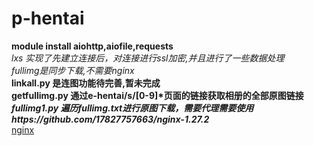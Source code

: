 p-hentai
=
**module install aiohttp,aiofile,requests**  
*lxs 实现了先建立连接后，对连接进行ssl加密,并且进行了一些数据处理*  
*fullimg是同步下载,不需要nginx*  
__linkall.py 是连图功能待完善,暂未完成__  
**getfullimg.py 通过e-hentai/s/[0-9]\*页面的链接获取相册的全部原图链接**  
***fullimg1.py 遍历fullimg.txt进行原图下载，需要代理需要使用https://github.com/17827757663/nginx-1.27.2***  
[nginx](https://github.com/17827757663/nginx-1.27.2)